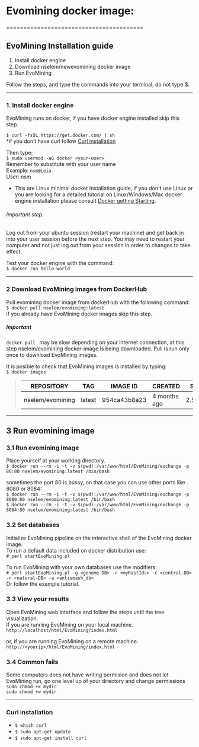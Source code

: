 # Evomining docker image:
========================================
## EvoMining Installation guide

1. Install docker engine   
2. Download nselem/newevomining docker image  
3. Run EvoMining    

Follow the steps, and type the commands into your terminal, do not type $.  
   
---
    
### 1. Install docker engine  
EvoMining runs on docker, if you have docker engine installed skip this step.  

`$ curl -fsSL https://get.docker.com/ | sh `  
*if you don’t have curl follow [Curl installation](#curl-installation)  
  
Then type:  
    `$ sudo usermod -aG docker <your-user>`  
Remember to substitute <your-user> with your user name    
Example: `nsm@Leia`  
User: nsm    

* This are Linux minimal docker installation guide, if you don't use Linux or you are looking for a detailed tutorial on Linux/Windows/Mac docker engine installation please consult [Docker getting Starting](https://docs.docker.com/linux/step_one/). 
    
  
###### Important step:   
Log out from your ubuntu session (restart your machine) and get back in into your user session before the next step.
You may need to restart your computer and not just log out from your session in order to changes to take effect.
  
Test your docker engine with the command:    
`$ docker run hello-world`    

---  
  
### 2 Download EvoMining images from DockerHub  
Pull evomining docker image from dockerHub with the following command:   
`$ docker pull nselem/evomining:latest  `    
if you already have EvoMining docker images skip this step.  

##### Important    
`docker pull ` may be slow depending on your internet connection, at this step nselem/evomining docker-image is being downloaded. Pull is run only once to download EvoMining images.

It is posible to check that EvoMining images is installed by typing:  
`$ docker images`    
> REPOSITORY           |TAG           |IMAGE ID        |CREATED       |SIZE     |
>----------------------|--------------|----------------|--------------|---------|
> nselem/evomining  | latest       |  954ca43b8a23  |4 months ago  | 2.58GB  |
   
---   
   
## 3 Run evomining image  

### 3.1 Run evomining image
Place yourself at your working directory.    
 `$ docker run --rm -i -t -v $(pwd):/var/www/html/EvoMining/exchange -p 80:80 nselem/evomining:latest /bin/bash`

sometimes the port 80 is bussy, on that case you can use other ports like 8080 or 8084:    
`$ docker run --rm -i -t -v $(pwd):/var/www/html/EvoMining/exchange -p 8080:80 nselem/evomining:latest /bin/bash`  
`$ docker run --rm -i -t -v $(pwd):/var/www/html/EvoMining/exchange -p 8084:80 nselem/evomining:latest /bin/bash`  

### 3.2 Set databases  
Initialize EvoMining pipeline on the interactive shell of the EvoMining docker image.  
To run a default data included on docker distribution use:  
`# perl startEvoMining.pl`  
  
To run EvoMining with your own databases use the modifiers:  
`# perl startEvoMining.pl -g <genome-DB> -r <myRastIds> -c <central-DB> -n <natural-DB> -a <antismash_db>`   
Or follow the example tutorial.    

### 3.3 View your results  
Open EvoMining web interface and follow the steps until the tree visualization.  
If you are running EvoMining on your local machine.   
`http://localhost/html/EvoMining/index.html`   
   
or, if you are running EvoMining on a remote machine.   
`http://<yourip>/html/EvoMining/index.html`  

### 3.4 Common fails  
  
Some computers does not have writing permision and does not let EvoMining run, go one level up of your directory and change permissions    
`sudo chmod +x mydir`   
`sudo chmod +w mydir`   

---   
  
### Curl installation
- `$ which curl`
- `$ sudo apt-get update`
- `$ sudo apt-get install curl`
